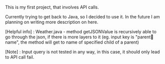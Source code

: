 This is my first project, that involves API calls. 

Currently trying to get back to Java, so I decided to use it.
In the future I am planning on writing more description on here.

[Helpful info] :
Weather.java - method getJSONValue is recursively able to go through the json, if there is more layers to it (eg. input key is "parent:child:name", the method will get to name of specified child of a parent)

[Note] :
Input query is not tested in any way, in this case, it should only lead to API call fail.
